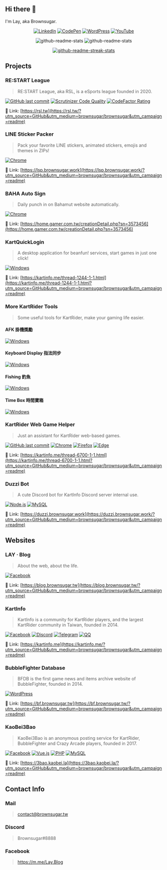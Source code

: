 <!--
**brownsugar/brownsugar** is a ✨ _special_ ✨ repository because its `README.md` (this file) appears on your GitHub profile.

Here are some ideas to get you started:

- 🔭 I’m currently working on ...
- 🌱 I’m currently learning ...
- 👯 I’m looking to collaborate on ...
- 🤔 I’m looking for help with ...
- 💬 Ask me about ...
- 📫 How to reach me: ...
- 😄 Pronouns: ...
- ⚡ Fun fact: ...
-->

## Hi there 👋

I'm Lay, aka Brownsugar.

<div align="center">
  
  [![LinkedIn](https://img.shields.io/badge/-LinkedIn-0A66C2?style=for-the-badge&logo=linkedin&labelColor=0A66C2)](https://www.linkedin.com/in/l3rownsugar/)
  [![CodePen](https://img.shields.io/badge/-CodePen-000?style=for-the-badge&logo=codepen&labelColor=000)](https://codepen.io/Brownsugar)
  [![WordPress](https://img.shields.io/badge/-Blog-21759B?style=for-the-badge&logo=wordpress&labelColor=21759B)](https://blog.brownsugar.tw/?utm_source=GitHub&utm_medium=brownsugar/brownsugar&utm_campaign=readme)
  [![YouTube](https://img.shields.io/badge/-YouTube-F00?style=for-the-badge&logo=youtube&labelColor=F00)](https://www.youtube.com/sandwich1168)
  
  ![github-readme-stats](https://github-readme-stats.vercel.app/api?username=brownsugar&hide_title=true&hide=stars&count_private=true&show_icons=true)
  ![github-readme-stats](https://github-readme-stats.vercel.app/api/top-langs/?username=brownsugar&langs_count=3&layout=compact)

  [![github-readme-streak-stats](http://github-readme-streak-stats.herokuapp.com/?user=brownsugar)](https://github.com/brownsugar)
  
</div>

## Projects

### RE:START League

> RE:START League, aka RSL, is a eSports league founded in 2020.

[![GitHub last commit](https://img.shields.io/github/last-commit/brownsugar/rsl-dev?style=flat-square&logo=github&label=Last%20commit&labelColor=24292e&logoColor=FFF&color=F0F0F0)](https://github.com/brownsugar/rsl-dev)
[![Scrutinizer Code Quality](https://img.shields.io/scrutinizer/quality/g/brownsugar/rsl-dev?style=flat-square&label=Scrutinizer)](https://scrutinizer-ci.com/g/brownsugar/rsl-dev/)
[![CodeFactor Rating](https://img.shields.io/codefactor/grade/github/brownsugar/rsl-dev?style=flat-square&label=CodeFactor)](https://www.codefactor.io/repository/github/brownsugar/rsl-dev)

🔗 Link: [https://rsl.tw](https://rsl.tw/?utm_source=GitHub&utm_medium=brownsugar/brownsugar&utm_campaign=readme)

### LINE Sticker Packer

> Pack your favorite LINE stickers, animated stickers, emojis and themes in ZIPs!

[![Chrome](https://img.shields.io/chrome-web-store/users/bngfikljchleddkelnfgohdfcobkggin?style=flat-square&logo=Google%20Chrome&label=Install%20on%20Chrome&labelColor=4285F4&logoColor=FFF&color=F0F0F0)](https://j.mp/LINEStickerPacker)

🔗 Link: [https://lsp.brownsugar.work](https://lsp.brownsugar.work/?utm_source=GitHub&utm_medium=brownsugar/brownsugar&utm_campaign=readme)

### BAHA Auto Sign

> Daily punch in on Bahamut website automatically.

[![Chrome](https://img.shields.io/chrome-web-store/users/nlcekebohjbgnfgjicklnjbnefmmgggk?style=flat-square&logo=Google%20Chrome&label=Install%20on%20Chrome&labelColor=4285F4&logoColor=FFF&color=F0F0F0)](https://j.mp/BAHAAutoSign)

🔗 Link: [https://home.gamer.com.tw/creationDetail.php?sn=3573456](https://home.gamer.com.tw/creationDetail.php?sn=3573456)

### KartQuickLogin

> A desktop application for beanfun! services, start games in just one click!

[![Windows](https://img.shields.io/badge/Download%20on%20Windows-46k-F0F0F0?style=flat-square&logo=windows&labelColor=0078D6&logoColor=FFF)](https://kartinfo.me/thread-1244-1-1.html?utm_source=GitHub&utm_medium=brownsugar/brownsugar&utm_campaign=readme)

🔗 Link: [https://kartinfo.me/thread-1244-1-1.html](https://kartinfo.me/thread-1244-1-1.html?utm_source=GitHub&utm_medium=brownsugar/brownsugar&utm_campaign=readme)

### More KartRider Tools

> Some useful tools for KartRider, make your gaming life easier.

#### AFK 掛機獎勵

[![Windows](https://img.shields.io/badge/Download%20on%20Windows-18k-F0F0F0?style=flat-square&logo=windows&labelColor=0078D6&logoColor=FFF)](https://kartinfo.me/thread-723-1-1.html?utm_source=GitHub&utm_medium=brownsugar/brownsugar&utm_campaign=readme)

#### Keyboard Display 指法同步

[![Windows](https://img.shields.io/badge/Download%20on%20Windows-8k-F0F0F0?style=flat-square&logo=windows&labelColor=0078D6&logoColor=FFF)](https://kartinfo.me/thread-3944-1-1.html?utm_source=GitHub&utm_medium=brownsugar/brownsugar&utm_campaign=readme)

#### Fishing 釣魚

[![Windows](https://img.shields.io/badge/Download%20on%20Windows-4k-F0F0F0?style=flat-square&logo=windows&labelColor=0078D6&logoColor=FFF)](https://kartinfo.me/thread-3007-1-1.html?utm_source=GitHub&utm_medium=brownsugar/brownsugar&utm_campaign=readme)

#### Time Box 時間寶箱

[![Windows](https://img.shields.io/badge/Download%20on%20Windows-2k-F0F0F0?style=flat-square&logo=windows&labelColor=0078D6&logoColor=FFF)](https://kartinfo.me/thread-6083-1-1.html?utm_source=GitHub&utm_medium=brownsugar/brownsugar&utm_campaign=readme)

### KartRider Web Game Helper

> Just an assistant for KartRider web-based games.

[![GitHub last commit](https://img.shields.io/github/last-commit/brownsugar/KartWebGameHelper?style=flat-square&logo=github&label=Last%20commit&labelColor=24292e&logoColor=FFF&color=F0F0F0)](https://github.com/brownsugar/KartWebGameHelper)
[![Chrome](https://img.shields.io/chrome-web-store/users/mddijmjlflfbojkpmngbjhlpmcniljij?style=flat-square&logo=Google%20Chrome&label=Install%20on%20Chrome&labelColor=4285F4&logoColor=FFF&color=F0F0F0)](https://kinf.cc/kwgh-chrome)
[![Firefox](https://img.shields.io/amo/users/kartrider-web-game-helper?style=flat-square&logo=firefox&label=Install%20on%20Firefox&labelColor=FF7139&logoColor=FFF&color=F0F0F0)](https://kinf.cc/kwgh-firefox)
[![Edge](https://img.shields.io/badge/Install%20on%20Edge-28-F0F0F0?style=flat-square&logo=Microsoft%20Edge&labelColor=0078D7)](https://kinf.cc/kwgh-edge)

🔗 Link: [https://kartinfo.me/thread-6700-1-1.html](https://kartinfo.me/thread-6700-1-1.html?utm_source=GitHub&utm_medium=brownsugar/brownsugar&utm_campaign=readme)

### Duzzi Bot

> A cute Discord bot for KartInfo Discord server internal use.

[![Node.js](https://img.shields.io/badge/-Node.js-339933?style=flat-square&logo=node.js&labelColor=339933&logoColor=FFF)](https://duzzi.brownsugar.work/?utm_source=GitHub&utm_medium=brownsugar/brownsugar&utm_campaign=readme)
[![MySQL](https://img.shields.io/badge/-MySQL-4479A1?style=flat-square&logo=mysql&labelColor=4479A1&logoColor=FFF)](https://duzzi.brownsugar.work/?utm_source=GitHub&utm_medium=brownsugar/brownsugar&utm_campaign=readme)

🔗 Link: [https://duzzi.brownsugar.work](https://duzzi.brownsugar.work/?utm_source=GitHub&utm_medium=brownsugar/brownsugar&utm_campaign=readme)

## Websites

### LAY ‧ Blog

> About the web, about the life.

[![Facebook](https://img.shields.io/badge/Like%20on%20Facebook-13k-F0F0F0?style=flat-square&logo=facebook&labelColor=1877F2&logoColor=FFF)](https://www.facebook.com/Lay.Blog)

🔗 Link: [https://blog.brownsugar.tw](https://blog.brownsugar.tw/?utm_source=GitHub&utm_medium=brownsugar/brownsugar&utm_campaign=readme)

### KartInfo

> KartInfo is a community for KartRider players, and the largest KartRider community in Taiwan, founded in 2014.

[![Facebook](https://img.shields.io/badge/Like%20on%20Facebook-20k-F0F0F0?style=flat-square&logo=facebook&labelColor=1877F2&logoColor=FFF)](https://kinf.cc/fb)
[![Discord](https://img.shields.io/discord/496729278470160394?style=flat-square&logo=discord&label=Discuss%20on%20Discord&labelColor=5865F2&logoColor=FFF&color=F0F0F0)](https://kinf.cc/dc)
[![Telegram](https://img.shields.io/badge/Subscribe%20on%20Telegram-@KartInfoTW-F0F0F0?style=flat-square&logo=telegram&labelColor=26A5E4&logoColor=FFF)](https://kinf.cc/tg)
[![QQ](https://img.shields.io/badge/Discuss%20on%20QQ-180860788-F0F0F0?style=flat-square&logo=Tencent%20QQ&labelColor=EB1923&logoColor=FFF)](https://kinf.cc/qq)

🔗 Link: [https://kartinfo.me](https://kartinfo.me/?utm_source=GitHub&utm_medium=brownsugar/brownsugar&utm_campaign=readme)

### BubbleFighter Database

> BFDB is the first game news and items archive website of BubbleFighter, founded in 2014.

[![WordPress](https://img.shields.io/badge/-WordPress-21759B?style=flat-square&logo=wordpress&labelColor=21759B&logoColor=FFF)](https://bf.brownsugar.tw/?utm_source=GitHub&utm_medium=brownsugar/brownsugar&utm_campaign=readme)

🔗 Link: [https://bf.brownsugar.tw](https://bf.brownsugar.tw/?utm_source=GitHub&utm_medium=brownsugar/brownsugar&utm_campaign=readme)

### KaoBei3Bao

> KaoBei3Bao is an anonymous posting service for KartRider, BubbleFighter and Crazy Arcade players, founded in 2017.

[![Facebook](https://img.shields.io/badge/Follow%20on%20Facebook-3.4k-F0F0F0?style=flat-square&logo=facebook&labelColor=1877F2&logoColor=FFF)](https://www.facebook.com/Kaobei3Bao)
[![Vue.js](https://img.shields.io/badge/-Vue.js-4FC08D?style=flat-square&logo=vue.js&labelColor=4FC08D&logoColor=FFF)](https://3bao.kaobei.la/?utm_source=GitHub&utm_medium=brownsugar/brownsugar&utm_campaign=readme)
[![PHP](https://img.shields.io/badge/-PHP-777BB4?style=flat-square&logo=php&labelColor=777BB4&logoColor=FFF)](https://3bao.kaobei.la/?utm_source=GitHub&utm_medium=brownsugar/brownsugar&utm_campaign=readme)
[![MySQL](https://img.shields.io/badge/-MySQL-4479A1?style=flat-square&logo=mysql&labelColor=4479A1&logoColor=FFF)](https://3bao.kaobei.la/?utm_source=GitHub&utm_medium=brownsugar/brownsugar&utm_campaign=readme)

🔗 Link: [https://3bao.kaobei.la](https://3bao.kaobei.la/?utm_source=GitHub&utm_medium=brownsugar/brownsugar&utm_campaign=readme)

<!-- ## Broadcasting

- -->

## Contact Info

### Mail

> contact@brownsugar.tw

### Discord

> Brownsugar#8888

### Facebook

> https://m.me/Lay.Blog

